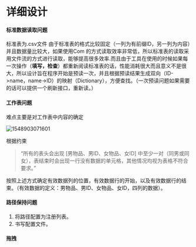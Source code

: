 # 详细设计

#### 标准数据读取问题

标准表为.csv文件 由于标准表的格式比较固定（一列为有前缀ID，另一列为内容）并且数据量比较大，如果使用Com 的方式读取效率非常低，所以标准表的读取采用文件流的方式进行读取，能够提高很多效率.而且由于工具在使用的时候如果每一次操作（**填写，检查**）都重新阅读标准表的话，性能消耗很大而且意义不是很大，所以设计旨在程序开始是预读一次，并且根据预读结果生成双向（ID->name，name->ID）的映射（Dictionary），方便查找。（一次预读问题如果需要的话可以提供一个刷新接口，重新读。）

 #### 工作表问题

难点主要是对工作表中内容的确定

![1548903071601](E:\需求分析\2019-1-23_配置需求检查工具\表格.png)

根据约束

> “所有的表头会出现 [男物品、男ID、女物品、女ID] 中至少一对（同男或同女），表结束时会出现一行没有数据的单元格，其他情况均视为表格不符合要求。”

按照上述方式确定有效数据列的位置，有效数据行的开始，以及有效数据行的结束。（有效数据的定义：男物品、男ID、女物品、女ID，四列的数据）。

#### 路径保持问题

1. 将路径配置为注册列表。
2. 书写配置文件。

#### 拖拽

